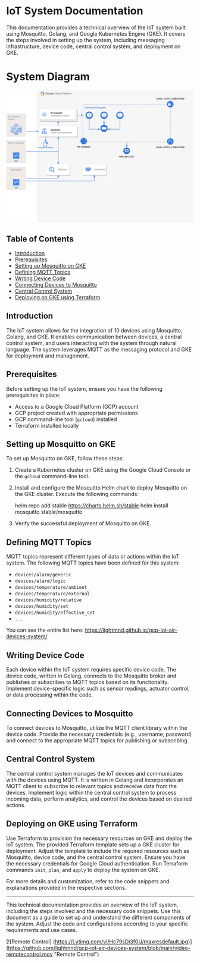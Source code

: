# IoT System Documentation

This documentation provides a technical overview of the IoT system built using Mosquitto, Golang, and Google Kubernetes Engine (GKE). It covers the steps involved in setting up the system, including messaging infrastructure, device code, central control system, and deployment on GKE.

# System Diagram

![alt text](system_diagram.jpeg)

## Table of Contents

- [Introduction](#introduction)
- [Prerequisites](#prerequisites)
- [Setting up Mosquitto on GKE](#setting-up-mosquitto-on-gke)
- [Defining MQTT Topics](#defining-mqtt-topics)
- [Writing Device Code](#writing-device-code)
- [Connecting Devices to Mosquitto](#connecting-devices-to-mosquitto)
- [Central Control System](#central-control-system)
- [Deploying on GKE using Terraform](#deploying-on-gke-using-terraform)

## Introduction

The IoT system allows for the integration of 10 devices using Mosquitto, Golang, and GKE. It enables communication between devices, a central control system, and users interacting with the system through natural language. The system leverages MQTT as the messaging protocol and GKE for deployment and management.

## Prerequisites

Before setting up the IoT system, ensure you have the following prerequisites in place:

- Access to a Google Cloud Platform (GCP) account
- GCP project created with appropriate permissions
- GCP command-line tool (`gcloud`) installed
- Terraform installed locally

## Setting up Mosquitto on GKE

To set up Mosquitto on GKE, follow these steps:

1.  Create a Kubernetes cluster on GKE using the Google Cloud Console or the `gcloud` command-line tool.
2.  Install and configure the Mosquitto Helm chart to deploy Mosquitto on the GKE cluster. Execute the following commands:

    helm repo add stable https://charts.helm.sh/stable
    helm install mosquitto stable/mosquitto

3.  Verify the successful deployment of Mosquitto on GKE.

## Defining MQTT Topics

MQTT topics represent different types of data or actions within the IoT system. The following MQTT topics have been defined for this system:

- `devices/alarm/generic`
- `devices/alarm/logic`
- `devices/temperature/ambient`
- `devices/temperature/external`
- `devices/humidity/relative`
- `devices/humidity/set`
- `devices/humidity/effective_set`
- `...`

You can see the entire list here: https://lightmnd.github.io/gcp-iot-air-devices-system/

## Writing Device Code

Each device within the IoT system requires specific device code. The device code, written in Golang, connects to the Mosquitto broker and publishes or subscribes to MQTT topics based on its functionality. Implement device-specific logic such as sensor readings, actuator control, or data processing within the code.

## Connecting Devices to Mosquitto

To connect devices to Mosquitto, utilize the MQTT client library within the device code. Provide the necessary credentials (e.g., username, password) and connect to the appropriate MQTT topics for publishing or subscribing.

## Central Control System

The central control system manages the IoT devices and communicates with the devices using MQTT. It is written in Golang and incorporates an MQTT client to subscribe to relevant topics and receive data from the devices. Implement logic within the central control system to process incoming data, perform analytics, and control the devices based on desired actions.

## Deploying on GKE using Terraform

Use Terraform to provision the necessary resources on GKE and deploy the IoT system. The provided Terraform template sets up a GKE cluster for deployment. Adjust the template to include the required resources such as Mosquitto, device code, and the central control system. Ensure you have the necessary credentials for Google Cloud authentication. Run Terraform commands `init`, `plan`, and `apply` to deploy the system on GKE.

For more details and customization, refer to the code snippets and explanations provided in the respective sections.

---

This technical documentation provides an overview of the IoT system, including the steps involved and the necessary code snippets. Use this document as a guide to set up and understand the different components of the system. Adjust the code and configurations according to your specific requirements and use cases.


[![Remote Control]
(https://i.ytimg.com/vi/Hc79sDi3f0U/maxresdefault.jpg)]
(https://github.com/lightmnd/gcp-iot-air-devices-system/blob/main/video-remotecontrol.mov "Remote Control") 
